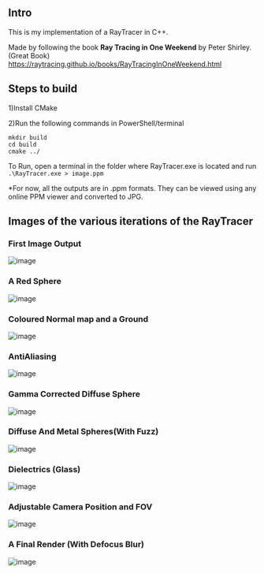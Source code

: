 ## Intro


This is my implementation of a RayTracer in C++.

Made by following the book **Ray Tracing in One Weekend** by Peter Shirley. (Great Book) https://raytracing.github.io/books/RayTracingInOneWeekend.html


## Steps to build

1)Install CMake

2)Run the following commands in PowerShell/terminal

```
mkdir build
cd build
cmake ../
```
To Run, open a terminal in the folder where RayTracer.exe is located and run
`.\RayTracer.exe > image.ppm`

*For now, all the outputs are in .ppm formats. They can be viewed using any online PPM viewer and converted to JPG.


## Images of the various iterations of the RayTracer

### First Image Output
![image](https://github.com/user-attachments/assets/b21d48c9-aee2-451c-8a1f-88ffae46bc38)

### A Red Sphere
![image](https://github.com/user-attachments/assets/855c1ebe-afde-43f4-ad6b-202945448d7e)

### Coloured Normal map and a Ground
![image](https://github.com/user-attachments/assets/e02a3107-8919-47fc-9815-4cf8d0ce65af)

### AntiAliasing
![image](https://github.com/user-attachments/assets/b176f716-c644-4943-9926-f4631c4d30e6)

### Gamma Corrected Diffuse Sphere
![image](https://github.com/user-attachments/assets/4a6a78b8-4941-4d02-bacc-d86dabcf1999)

### Diffuse And Metal Spheres(With Fuzz)
![image](https://github.com/user-attachments/assets/8a1e06a1-fcf1-48e7-a787-660abe588ad1)

### Dielectrics (Glass)
![image](https://github.com/user-attachments/assets/abe30950-f905-46b2-813f-54cccb729841)

### Adjustable Camera Position and FOV
![image](https://github.com/user-attachments/assets/da95dd48-4ecb-4772-b257-c2cf13d04b2f)

### A Final Render (With Defocus Blur)
![image](https://github.com/user-attachments/assets/455089b0-4e3b-472d-930b-cc77afaa3d95)


